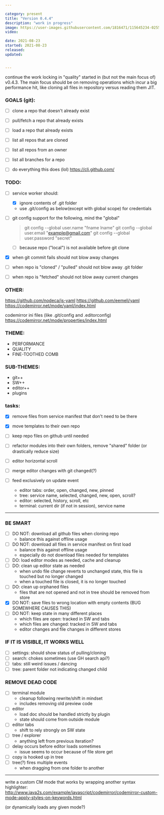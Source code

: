 ```yaml
---

category: present
title: "Version 0.4.4"
description: "work in progress"
image: https://user-images.githubusercontent.com/1816471/115645234-02556880-a2ee-11eb-9e7d-e5c434632cf2.png
video:

date: 2021-08-23
started: 2021-08-23
released:
updated:


---
```



continue the work locking in "quality" started in (but not the main focus of) v0.4.3.  The main focus should be on removing operations which incur a big performance hit, like cloning all files in repository versus reading them JIT.

<!-- more -->

### GOALS (git):
- [ ] clone a repo that doesn't already exist
- [ ] pull/fetch a repo that already exists

- [ ] load a repo that already exists
- [ ] list all repos that are cloned
- [ ] list all repos from an owner
- [ ] list all branches for a repo

- [ ] do everything this does (lol) https://cli.github.com/

### TODO:
- [ ] service worker should:
	- [X] ignore contents of .git folder
	- use .git/config as below(except with global scope) for credentials

- [ ] git config support for the following, mind the "global"
	> git config --global user.name "fname lname"
	> git config --global user.email "example@gmail.com"
	> git config --global user.password "secret"
	- [ ] because repo ("local") is not available before git clone

- [X] when git commit fails should not blow away changes

- [ ] when repo is "cloned" / "pulled" should not blow away .git folder
- [ ] when repo is "fetched" should not blow away current changes


### OTHER:
https://github.com/nodeca/js-yaml
https://github.com/eemeli/yaml
https://codemirror.net/mode/yaml/index.html

codemirror ini files (like .git/config and .editorconfig)
https://codemirror.net/mode/properties/index.html


### THEME:
  - PERFORMANCE
  - QUALITY
  - FINE-TOOTHED COMB

### SUB-THEMES:
  - git++
  - SW++
  - editor++
  - plugins

### tasks:
  - [X] remove files from service manifest that don't need to be there
  - [X] move templates to their own repo
  - [ ] keep repo files on github until needed
  - [ ] refactor modules into their own folders, remove "shared" folder (or drastically reduce size)

  - [ ] editor horizontal scroll
  - [ ] merge editor changes with git changed(?)
  - [ ] feed exclusively on update event
    - editor tabs: order, open, changed, new, pinned
    - tree: service name, selected, changed, new, open, scroll?
    - editor: selected, history, scroll, etc
    - terminal: current dir (if not in session), service name

---

### BE SMART
  - [ ] DO NOT: download all github files when cloning repo
    - balance this against offline usage
  - [ ] DO NOT: download all files in service manifest on first load
    - balance this against offline usage
    - especially do not download files needed for templates
  - [ ] DO: load editor modes as needed, cache and cleanup
  - [ ] DO: clean up editor state as needed
    - when undo file change reverts to unchanged state, this file is touched but no longer changed
    - when a touched file is closed, it is no longer touched
  - [ ] DO: clean up orphaned files
    - files that are not opened and not in tree should be removed from store
  - [X] DO NOT: save files to wrong location with empty contents (BUG SOMEWHERE CAUSES THIS)
  - [ ] DO NOT: keep state in many different places
    - which files are open: tracked in SW and tabs
    - which files are changed: tracked in SW and tabs
    - editor changes and file changes in different stores

### IF IT IS VISIBLE, IT WORKS WELL
  - [ ] settings: should show status of pulling/cloning
  - [ ] search: chokes sometimes (use GH search api?)
  - [ ] tabs: still weird issues / dancing
  - [ ] tree: parent folder not indicating changed child

### REMOVE DEAD CODE
  - [ ] terminal module
    - cleanup following rewrite/shift in mindset
    - includes removing old preview code
  - [ ] editor
    - load doc should be handled strictly by plugin
    - state should come from outside module
  - [ ] editor tabs
    - shift to rely strongly on SW state
  - [ ] tree / explorer
    - anything left from previous iteration?
  - [ ] delay occurs before editor loads sometimes
    - issue seems to occur because of file store get
  - [ ] copy is hooked up in tree
  - [ ] tree(?) fires multiple events
    - when dragging from one folder to another

---

write a custom CM mode that works by wrapping another syntax highlighter:
http://www.java2s.com/example/javascript/codemirror/codemirror-custom-mode-apply-styles-on-keywords.html

(or dynamically loads any given mode?)

